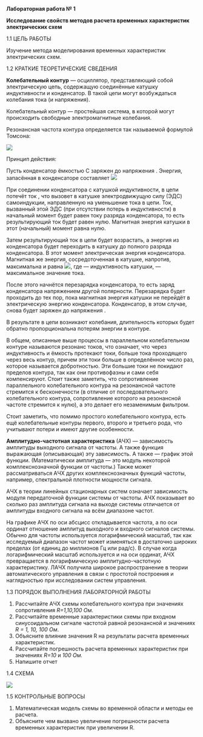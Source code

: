 **Лабораторная работа № 1**

**Исследование свойств методов расчета временных характеристик электрических схем**

1.1 ЦЕЛЬ РАБОТЫ

Изучение метода моделирования временных характеристик электрических схем.

1.2 КРАТКИЕ ТЕОРЕТИЧЕСКИЕ СВЕДЕНИЯ

**Колебательный контур** — осциллятор, представляющий собой электрическую цепь, содержащую соединённые катушку индуктивности и конденсатор. В такой цепи могут возбуждаться колебания тока (и напряжения).

Колебательный контур — простейшая система, в которой могут происходить свободные электромагнитные колебания.

Резонансная частота контура определяется так называемой формулой Томсона:

![](resource:assets/lab1_1.png )

Принцип действия:

Пусть конденсатор ёмкостью C заряжен до напряжения . Энергия, запасённая в конденсаторе составляет ![](resource:assets/lab1_2.png)

При соединении конденсатора с катушкой индуктивности, в цепи потечёт ток , что вызовет в катушке электродвижущую силу (ЭДС) самоиндукции, направленную на уменьшение тока в цепи. Ток, вызванный этой ЭДС (при отсутствии потерь в индуктивности) в начальный момент будет равен току разряда конденсатора, то есть результирующий ток будет равен нулю. Магнитная энергия катушки в этот (начальный) момент равна нулю.

Затем результирующий ток в цепи будет возрастать, а энергия из конденсатора будет переходить в катушку до полного разряда конденсатора. В этот момент электрическая энергия конденсатора. Магнитная же энергия, сосредоточенная в катушке, напротив, максимальна и равна ![](resource:assets/lab1_3.png), где — индуктивность катушки, — максимальное значение тока.

После этого начнётся перезарядка конденсатора, то есть заряд конденсатора напряжением другой полярности. Перезарядка будет проходить до тех пор, пока магнитная энергия катушки не перейдёт в электрическую энергию конденсатора. Конденсатор, в этом случае, снова будет заряжен до напряжения .

В результате в цепи возникают колебания, длительность которых будет обратно пропорциональна потерям энергии в контуре.

В общем, описанные выше процессы в параллельном колебательном контуре называются резонанс токов, что означает, что через индуктивность и ёмкость протекают токи, больше тока проходящего через весь контур, причем эти токи больше в определённое число раз, которое называется добротностью. Эти большие токи не покидают пределов контура, так как они противофазны и сами себя компенсируют. Стоит также заметить, что сопротивление параллельного колебательного контура на резонансной частоте стремится к бесконечности (в отличие от последовательного колебательного контура, сопротивление которого на резонансной частоте стремится к нулю), а это делает его незаменимым фильтром.

Стоит заметить, что помимо простого колебательного контура, есть ещё колебательные контуры первого, второго и третьего рода, что учитывают потери и имеют другие особенности.

**Амплитудно-частотная характеристика** (АЧХ) — зависимость амплитуды выходного сигнала от частоты. А также функция выражающая (описывающая) эту зависимость. А также — график этой функции. (Математически амплитуда — это модуль некоторой комплекснозначной функции от частоты.) Также может рассматриваться АЧХ других комплекснозначных функций частоты, например, спектральной плотности мощности сигнала.

АЧХ в теории линейных стационарных систем означает зависимость модуля передаточной функции системы от частоты. АЧХ показывает во сколько раз амплитуда сигнала на выходе системы отличается от амплитуды входного сигнала на всём диапазоне частот.

На графике АЧХ по оси абсцисс откладывается частота, а по оси ординат отношение амплитуд выходного и входного сигналов системы. Обычно для частоты используется логарифмический масштаб, так как исследуемый диапазон частот может изменяться в достаточно широких пределах (от единиц до миллионов Гц или рад/с). В случае когда логарифмический масштаб используется и на оси ординат, АЧХ превращается в логарифмическую амплитудно-частотную характеристику. ЛАЧХ получила широкое распространение в теории автоматического управления в связи с простотой построения и наглядностью при исследовании систем управления.

1.3 ПОРЯДОК ВЫПОЛНЕНИЯ ЛАБОРАТОРНОЙ РАБОТЫ

1. Рассчитайте АЧХ схемы колебательного контура при значениях сопротивления _R=1,10,100 Ом._
2. Рассчитайте временные характеристики схемы при входном синусоидальном сигнале частотой равной резонансной и значениях _R = 1, 10, 100 Ом_.
3. Объясните влияние значения R на результаты расчета временных характеристик.
4. Рассчитайте погрешность расчета временных характеристик при значениях _R=10_ и _100 Ом._
5. Напишите отчет

1.4 СХЕМА

![](resource:assets/lab1_0.png)

1.5 КОНТРОЛЬНЫЕ ВОПРОСЫ

1. Математическая модель схемы во временной области и методы ее расчета.
2. Объясните чем вызвано увеличение погрешности расчета временных характеристик при увеличении R.